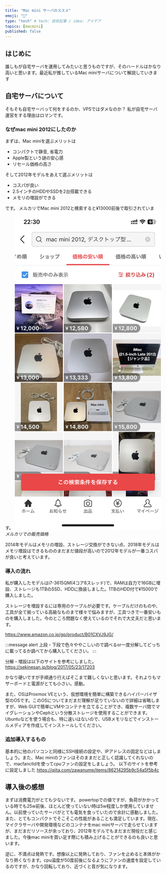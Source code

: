 ```yaml
---
title: "Mac mini サーバのススメ"
emoji: "🍎"
type: "tech" # tech: 技術記事 / idea: アイデア
topics: [macmini]
published: false
---
```


## はじめに
誰しもが自宅サーバを運用してみたいと思うものですが、そのハードルはかなり高いと思います。最近私が推しているMac miniサーバについて解説していきます

## 自宅サーバについて
そもそも自宅サーバって何をするのか、VPSではダメなのか？
私が自宅サーバ運営をする理由はロマンです。

### なぜmac mini 2012にしたのか
まずは、Mac miniを選ぶメリットは
- コンパクトで静音, 省電力
- Apple製という謎の安心感
- リセール価格の高さ

そして2012年モデルをあえて選ぶメリットは
- コスパが良い
- 2.5インチのHDDやSSDを2台搭載できる
- メモリの増設ができる

です。
メルカリでMac mini 2012と検索すると¥13000前後で取引されています。
![](/images/macmini-1.jpeg)
*メルカリでの販売価格*

2014年モデルはメモリの増設、ストレージ交換ができない点、2018年モデルはメモリ増設はできるもののまだまだ値段が高いので2012年モデルが一番コスパが良いと考えています。

### 導入の流れ
私が購入したモデルはi7-3615QM(4コア8スレッド)で、RAMは自力で16GBに増設、ストレージも1TBのSSD、HDDに換装しました。1TBのHDD付で¥15000で購入しました。

ストレージを増設するには専用のケーブルが必要です。ケーブルだけのものや、工具が全て揃っている高級なものまで様々で悩みますが、工具つきで一番安いものを購入しました。今のところ問題なく使えているのでそれで大丈夫だと思います。

https://www.amazon.co.jp/gp/product/B01CXVJ9JG/

:::message alert
上段・下段で色々ややこしいので調べるor一度分解してどっちに載ってるか調べてから購入してください。
:::

分解・増設は以下のサイトを参考にしました。
https://sekinesan.jp/blog/2017/05/23/17203

かなり硬いですが手順通り行えばそこまで難しくないと思います。それよりもマザーボードと電源がとても小さい。感動。

また、OSはProxmox VEという、仮想環境を簡単に構築できるハイパーバイザ型のOSです。このOSについてまだまだ理解が足りていないので詳細は省略しますが、Web GUIで簡単にVMやコンテナを立てることができ、複数サーバ間でマイグレーションやCephという分散ストレージを使用することができます。
Ubuntuなどを使う場合も、特に違いはないので、USBメモリなどでインストールメディアを作成してインストールしてください。

### 追加導入するもの
基本的に他のパソコンと同様にSSH接続の設定や、IPアドレスの固定などはしましょう。また、Mac miniのファンはそのままだと正しく認識してくれないので、macfanctldを使ってcpuファンの設定をしましょう。
以下のサイトを参考に設定しました
https://qiita.com/zawanume/items/86214295b9c54a5f5b4c


## 導入後の感想
まずは消費電力がとても少ないです。
powertopでの値ですが、負荷がかかっている時でも25w前後、ほとんど使っていない時は5w程度しか使用していません。以前使っていたサーバがとても電気を食っていたので余計に感動しました。
また、とてもコンパクトでそこそこの性能があることも満足しています。現在、マイクラサーバや開発環境などのコンテナをmac miniサーバで走らせていますが、まだまだリソースが余っており、2012年モデルでもまだまだ現役だと感じました。今後mac miniを買い足す際にも積み上げることができるのも良いと思います。

逆に、不満点は発熱です。想像以上に発熱しており、ファンを止めると本体がかなり熱くなります。cpu温度が50度前後になるようにファンの速度を設定しているのですが、かなり回転しており、近づくと音が気になります。